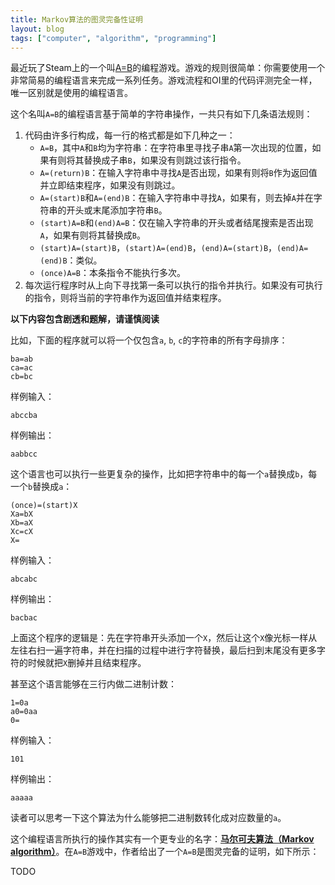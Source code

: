 ```yaml
---
title: Markov算法的图灵完备性证明
layout: blog
tags: ["computer", "algorithm", "programming"]
---
```


最近玩了Steam上的一个叫[A=B](https://store.steampowered.com/app/1720850/AB/)的编程游戏。游戏的规则很简单：你需要使用一个非常简易的编程语言来完成一系列任务。游戏流程和OI里的代码评测完全一样，唯一区别就是使用的编程语言。

这个名叫`A=B`的编程语言基于简单的字符串操作，一共只有如下几条语法规则：

1. 代码由许多行构成，每一行的格式都是如下几种之一：
    - `A=B`，其中`A`和`B`均为字符串：在字符串里寻找子串`A`第一次出现的位置，如果有则将其替换成子串`B`，如果没有则跳过该行指令。
    - `A=(return)B`：在输入字符串中寻找`A`是否出现，如果有则将`B`作为返回值并立即结束程序，如果没有则跳过。
    - `A=(start)B`和`A=(end)B`：在输入字符串中寻找`A`，如果有，则去掉`A`并在字符串的开头或末尾添加字符串`B`。
    - `(start)A=B`和`(end)A=B`：仅在输入字符串的开头或者结尾搜索是否出现`A`，如果有则将其替换成`B`。
    - `(start)A=(start)B`，`(start)A=(end)B`，`(end)A=(start)B`，`(end)A=(end)B`：类似。
    - `(once)A=B`：本条指令不能执行多次。
2. 每次运行程序时从上向下寻找第一条可以执行的指令并执行。如果没有可执行的指令，则将当前的字符串作为返回值并结束程序。

**以下内容包含剧透和题解，请谨慎阅读**

比如，下面的程序就可以将一个仅包含`a`, `b`, `c`的字符串的所有字母排序：

```a=b
ba=ab
ca=ac
cb=bc
```

样例输入：

```
abccba
```

样例输出：

```
aabbcc
```

这个语言也可以执行一些更复杂的操作，比如把字符串中的每一个`a`替换成`b`，每一个`b`替换成`a`：

```a=b
(once)=(start)X
Xa=bX
Xb=aX
Xc=cX
X=
```

样例输入：

```
abcabc
```

样例输出：

```
bacbac
```

上面这个程序的逻辑是：先在字符串开头添加一个`X`，然后让这个`X`像光标一样从左往右扫一遍字符串，并在扫描的过程中进行字符替换，最后扫到末尾没有更多字符的时候就把`X`删掉并且结束程序。

甚至这个语言能够在三行内做二进制计数：

```a=b
1=0a
a0=0aa
0=
```

样例输入：

```
101
```

样例输出：

```
aaaaa
```

读者可以思考一下这个算法为什么能够把二进制数转化成对应数量的`a`。

这个编程语言所执行的操作其实有一个更专业的名字：[**马尔可夫算法（Markov algorithm）**](https://en.wikipedia.org/wiki/Markov_algorithm)。在`A=B`游戏中，作者给出了一个`A=B`是图灵完备的证明，如下所示：

TODO
